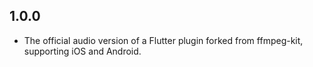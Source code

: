  

## 1.0.0
- The official audio version of a Flutter plugin forked from ffmpeg-kit, supporting iOS and Android.
